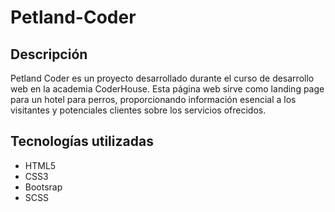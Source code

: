 # Petland-Coder

## Descripción
Petland Coder es un proyecto desarrollado durante el curso de desarrollo web en la academia CoderHouse. 
Esta página web sirve como landing page para un hotel para perros, proporcionando información esencial a los visitantes y potenciales clientes sobre los servicios ofrecidos.

## Tecnologías utilizadas
- HTML5
- CSS3
- Bootsrap
- SCSS
